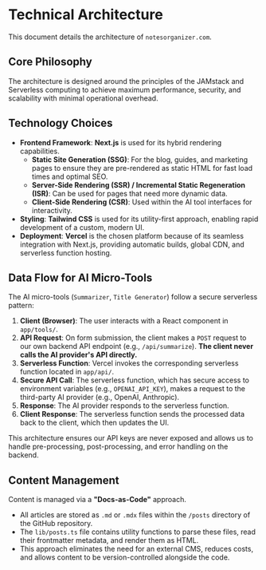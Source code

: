# Technical Architecture

This document details the architecture of `notesorganizer.com`.

## Core Philosophy

The architecture is designed around the principles of the JAMstack and Serverless computing to achieve maximum performance, security, and scalability with minimal operational overhead.

## Technology Choices

- **Frontend Framework**: **Next.js** is used for its hybrid rendering capabilities.
  - **Static Site Generation (SSG)**: For the blog, guides, and marketing pages to ensure they are pre-rendered as static HTML for fast load times and optimal SEO.
  - **Server-Side Rendering (SSR) / Incremental Static Regeneration (ISR)**: Can be used for pages that need more dynamic data.
  - **Client-Side Rendering (CSR)**: Used within the AI tool interfaces for interactivity.
- **Styling**: **Tailwind CSS** is used for its utility-first approach, enabling rapid development of a custom, modern UI.
- **Deployment**: **Vercel** is the chosen platform because of its seamless integration with Next.js, providing automatic builds, global CDN, and serverless function hosting.

## Data Flow for AI Micro-Tools

The AI micro-tools (`Summarizer`, `Title Generator`) follow a secure serverless pattern:

1.  **Client (Browser)**: The user interacts with a React component in `app/tools/`.
2.  **API Request**: On form submission, the client makes a `POST` request to our own backend API endpoint (e.g., `/api/summarize`). **The client never calls the AI provider's API directly.**
3.  **Serverless Function**: Vercel invokes the corresponding serverless function located in `app/api/`.
4.  **Secure API Call**: The serverless function, which has secure access to environment variables (e.g., `OPENAI_API_KEY`), makes a request to the third-party AI provider (e.g., OpenAI, Anthropic).
5.  **Response**: The AI provider responds to the serverless function.
6.  **Client Response**: The serverless function sends the processed data back to the client, which then updates the UI.

This architecture ensures our API keys are never exposed and allows us to handle pre-processing, post-processing, and error handling on the backend.

## Content Management

Content is managed via a **"Docs-as-Code"** approach.
- All articles are stored as `.md` or `.mdx` files within the `/posts` directory of the GitHub repository.
- The `lib/posts.ts` file contains utility functions to parse these files, read their frontmatter metadata, and render them as HTML.
- This approach eliminates the need for an external CMS, reduces costs, and allows content to be version-controlled alongside the code. 